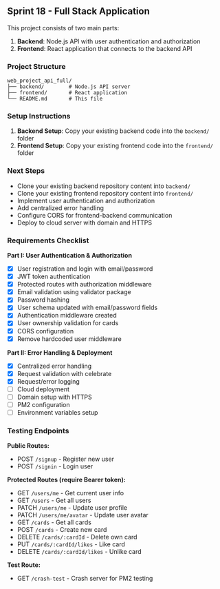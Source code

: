 ## Sprint 18 - Full Stack Application

This project consists of two main parts:

1. **Backend**: Node.js API with user authentication and authorization
2. **Frontend**: React application that connects to the backend API

### Project Structure

```
web_project_api_full/
├── backend/        # Node.js API server
├── frontend/       # React application
└── README.md       # This file
```

### Setup Instructions

1. **Backend Setup**: Copy your existing backend code into the `backend/` folder
2. **Frontend Setup**: Copy your existing frontend code into the `frontend/` folder

### Next Steps

- Clone your existing backend repository content into `backend/`
- Clone your existing frontend repository content into `frontend/`
- Implement user authentication and authorization
- Add centralized error handling
- Configure CORS for frontend-backend communication
- Deploy to cloud server with domain and HTTPS

### Requirements Checklist

**Part I: User Authentication & Authorization**

- [x] User registration and login with email/password
- [x] JWT token authentication
- [x] Protected routes with authorization middleware
- [x] Email validation using validator package
- [x] Password hashing
- [x] User schema updated with email/password fields
- [x] Authentication middleware created
- [x] User ownership validation for cards
- [x] CORS configuration
- [x] Remove hardcoded user middleware

**Part II: Error Handling & Deployment**

- [x] Centralized error handling
- [x] Request validation with celebrate
- [x] Request/error logging
- [ ] Cloud deployment
- [ ] Domain setup with HTTPS
- [ ] PM2 configuration
- [ ] Environment variables setup

### Testing Endpoints

**Public Routes:**

- POST `/signup` - Register new user
- POST `/signin` - Login user

**Protected Routes (require Bearer token):**

- GET `/users/me` - Get current user info
- GET `/users` - Get all users
- PATCH `/users/me` - Update user profile
- PATCH `/users/me/avatar` - Update user avatar
- GET `/cards` - Get all cards
- POST `/cards` - Create new card
- DELETE `/cards/:cardId` - Delete own card
- PUT `/cards/:cardId/likes` - Like card
- DELETE `/cards/:cardId/likes` - Unlike card

**Test Route:**

- GET `/crash-test` - Crash server for PM2 testing
